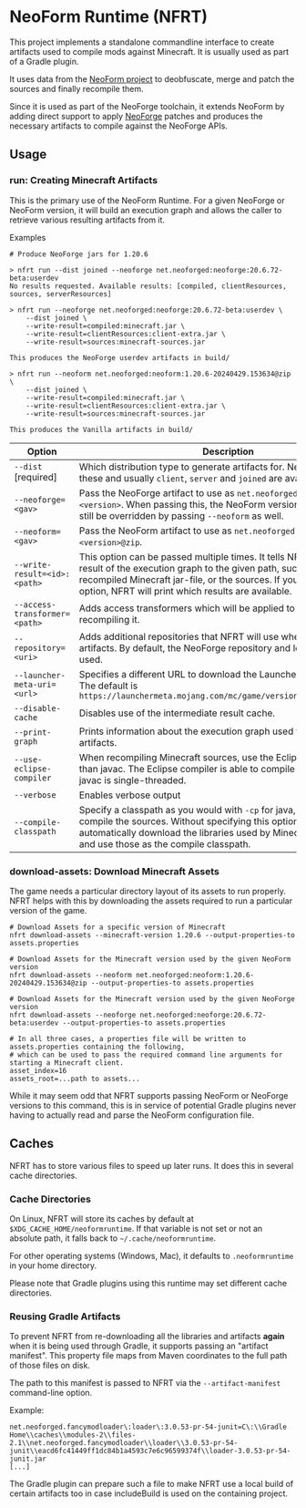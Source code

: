 # NeoForm Runtime (NFRT)

This project implements a standalone commandline interface to create artifacts used to compile mods against Minecraft.
It is usually used as part of a Gradle plugin.

It uses data from the [NeoForm project](https://github.com/neoforged/NeoForm) to deobfuscate, merge and patch the
sources and finally recompile them.

Since it is used as part of the NeoForge toolchain, it extends NeoForm by adding direct support to
apply [NeoForge](https://github.com/neoforged/NeoForge) patches and produces the necessary artifacts to compile against
the NeoForge APIs.

## Usage

### run: Creating Minecraft Artifacts

This is the primary use of the NeoForm Runtime. For a given NeoForge or NeoForm version, it will build
an execution graph and allows the caller to retrieve various resulting artifacts from it.

Examples

```
# Produce NeoForge jars for 1.20.6

> nfrt run --dist joined --neoforge net.neoforged:neoforge:20.6.72-beta:userdev
No results requested. Available results: [compiled, clientResources, sources, serverResources]

> nfrt run --neoforge net.neoforged:neoforge:20.6.72-beta:userdev \
    --dist joined \
    --write-result=compiled:minecraft.jar \
    --write-result=clientResources:client-extra.jar \
    --write-result=sources:minecraft-sources.jar 

This produces the NeoForge userdev artifacts in build/

> nfrt run --neoform net.neoforged:neoform:1.20.6-20240429.153634@zip \
    --dist joined \
    --write-result=compiled:minecraft.jar \
    --write-result=clientResources:client-extra.jar \
    --write-result=sources:minecraft-sources.jar 

This produces the Vanilla artifacts in build/

```

| Option                        | Description                                                                                                                                                                                                                                             |
|-------------------------------|---------------------------------------------------------------------------------------------------------------------------------------------------------------------------------------------------------------------------------------------------------|
| `--dist` [required]           | Which distribution type to generate artifacts for. NeoForm defines these and usually `client`, `server` and `joined` are available.                                                                                                                     |
| `--neoforge=<gav>`            | Pass the NeoForge artifact to use as `net.neoforged:neoforge:<version>`. When passing this, the NeoForm version is implied. It can still be overridden by passing `--neoform` as well.                                                                  |
| `--neoform=<gav>`             | Pass the NeoForm artifact to use as `net.neoforged:neoform:<version>@zip`.                                                                                                                                                                              |
| `--write-result=<id>:<path>`  | This option can be passed multiple times. It tells NFRT to write a result of the execution graph to the given path, such as the recompiled Minecraft jar-file, or the sources. If you pass no such option, NFRT will print which results are available. |
| `--access-transformer=<path>` | Adds access transformers which will be applied to the source before recompiling it.                                                                                                                                                                     |
| `--repository=<uri>`          | Adds additional repositories that NFRT will use when it downloads artifacts. By default, the NeoForge repository and local Maven are used.                                                                                                              |
| `--launcher-meta-uri=<url>`   | Specifies a different URL to download the Launcher manifest from. The default is `https://launchermeta.mojang.com/mc/game/version_manifest_v2.json`                                                                                                     |                                                                                             |
| `--disable-cache`             | Disables use of the intermediate result cache.                                                                                                                                                                                                          |
| `--print-graph`               | Prints information about the execution graph used to create the artifacts.                                                                                                                                                                              |
| `--use-eclipse-compiler`      | When recompiling Minecraft sources, use the Eclipse compiler rather than javac. The Eclipse compiler is able to compile in parallel, while javac is single-threaded.                                                                                    |
| `--verbose`                   | Enables verbose output                                                                                                                                                                                                                                  |
| `--compile-classpath`         | Specify a classpath as you would with `-cp` for java, which is used to compile the sources. Without specifying this option, NFRT will automatically download the libraries used by Minecraft and NeoForm and use those as the compile classpath.        |

### download-assets: Download Minecraft Assets

The game needs a particular directory layout of its assets to run properly.
NFRT helps with this by downloading the assets required to run a particular version of the game.

```
# Download Assets for a specific version of Minecraft
nfrt download-assets --minecraft-version 1.20.6 --output-properties-to assets.properties

# Download Assets for the Minecraft version used by the given NeoForm version
nfrt download-assets --neoform net.neoforged:neoform:1.20.6-20240429.153634@zip --output-properties-to assets.properties

# Download Assets for the Minecraft version used by the given NeoForge version
nfrt download-assets --neoforge net.neoforged:neoforge:20.6.72-beta:userdev --output-properties-to assets.properties

# In all three cases, a properties file will be written to assets.properties containing the following,
# which can be used to pass the required command line arguments for starting a Minecraft client.
asset_index=16
assets_root=...path to assets...
```

While it may seem odd that NFRT supports passing NeoForm or NeoForge versions to this command, this is in service
of potential Gradle plugins never having to actually read and parse the NeoForm configuration file.

## Caches

NFRT has to store various files to speed up later runs. It does this in several cache
directories.

### Cache Directories

On Linux, NFRT will store its caches by default at `$XDG_CACHE_HOME/neoformruntime`. If that variable is not set or not an
absolute path, it falls back to `~/.cache/neoformruntime`.

For other operating systems (Windows, Mac), it defaults to `.neoformruntime` in your home directory.

Please note that Gradle plugins using this runtime may set different cache directories.

### Reusing Gradle Artifacts

To prevent NFRT from re-downloading all the libraries and artifacts **again** when it is being used through Gradle,
it supports passing an "artifact manifest". This property file maps from Maven coordinates to the full path of
those files on disk.

The path to this manifest is passed to NFRT via the `--artifact-manifest` command-line option.

Example:

```properties
net.neoforged.fancymodloader\:loader\:3.0.53-pr-54-junit=C\:\\Gradle Home\\caches\\modules-2\\files-2.1\\net.neoforged.fancymodloader\\loader\\3.0.53-pr-54-junit\\eacd6fc41449ff1dc84b1a4593c7e6c96599374f\\loader-3.0.53-pr-54-junit.jar
[...]
```

The Gradle plugin can prepare such a file to make NFRT use a local build of certain artifacts too in case includeBuild is used on the 
containing project.
